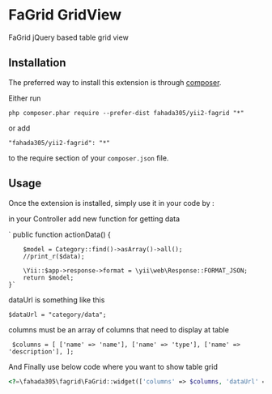 FaGrid GridView
===============
FaGrid jQuery based table grid view

Installation
------------

The preferred way to install this extension is through [composer](http://getcomposer.org/download/).

Either run

```
php composer.phar require --prefer-dist fahada305/yii2-fagrid "*"
```

or add

```
"fahada305/yii2-fagrid": "*"
```

to the require section of your `composer.json` file.


Usage
-----

Once the extension is installed, simply use it in your code by  :

in your Controller add new function for getting data 

`
	public function actionData() {

		$model = Category::find()->asArray()->all();
		//print_r($data);

		\Yii::$app->response->format = \yii\web\Response::FORMAT_JSON;
		return $model;
	}`
	
	
	
dataUrl is something like this

` $dataUrl = "category/data"; `

columns must be an array of columns that need to display at table 

`
$columns = [
	['name' => 'name'],
	['name' => 'type'],
	['name' => 'description'],
	];`
	
And Finally use below code where you want to show table grid


```php
<?=\fahada305\fagrid\FaGrid::widget(['columns' => $columns, 'dataUrl' => $dataUrl]);?>```